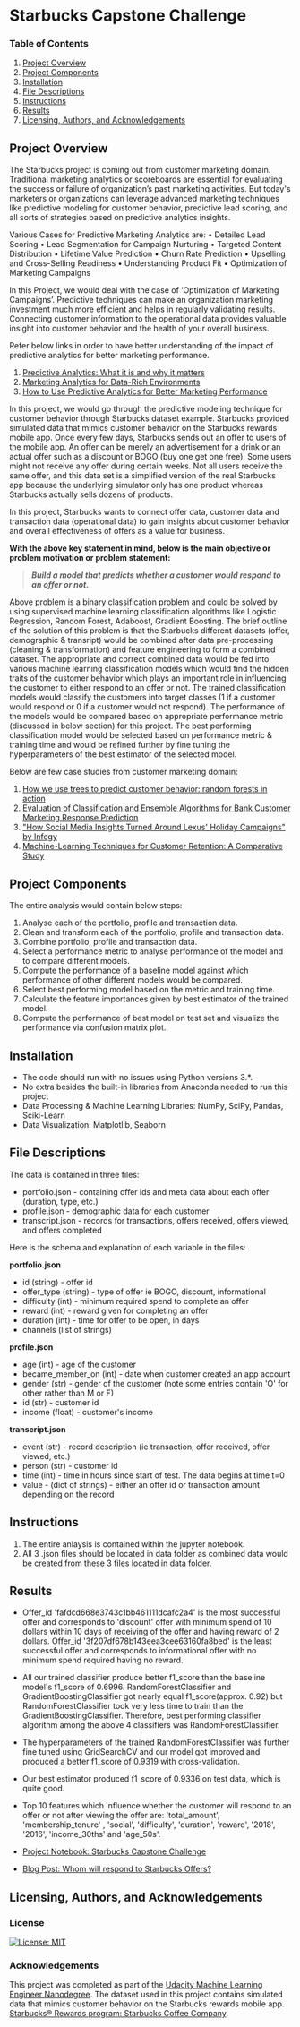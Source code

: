 # Starbucks Capstone Challenge

### Table of Contents

1. [Project Overview](#overview)
2. [Project Components](#components)
3. [Installation](#installation)
4. [File Descriptions](#files)
5. [Instructions](#instructions)
6. [Results](#results)
7. [Licensing, Authors, and Acknowledgements](#licensing)

## Project Overview<a name="overview"></a>

The Starbucks project is coming out from customer marketing domain. Traditional marketing analytics or scoreboards are essential for evaluating the success or failure of organization’s past marketing activities. But today's marketers or organizations can leverage advanced marketing techniques like predictive modeling for customer behavior, predictive lead scoring, and all sorts of strategies based on predictive analytics insights. 

Various Cases for Predictive Marketing Analytics are:
•	Detailed Lead Scoring
•	Lead Segmentation for Campaign Nurturing
•	Targeted Content Distribution
•	Lifetime Value Prediction
•	Churn Rate Prediction
•	Upselling and Cross-Selling Readiness
•	Understanding Product Fit
•	Optimization of Marketing Campaigns

In this Project, we would deal with the case of ‘Optimization of Marketing Campaigns’. Predictive techniques can make an organization marketing investment much more efficient and helps in regularly validating results. Connecting customer information to the operational data provides valuable insight into customer behavior and the health of your overall business. 

Refer below links in order to have better understanding of the impact of predictive analytics for better marketing performance.

1.	[Predictive Analytics: What it is and why it matters](https://www.sas.com/en_us/insights/analytics/predictive-analytics.html)
2.	[Marketing Analytics for Data-Rich Environments](https://www.rhsmith.umd.edu/files/Documents/Departments/Marketing/wedel-kannan-jm-2016-final.pdf)
3.	[How to Use Predictive Analytics for Better Marketing Performance](https://www.singlegrain.com/digital-marketing-analytics/how-to-use-predictive-analytics-for-better-marketing-performance/)

In this project, we would go through the predictive modeling technique for customer behavior through Starbucks dataset example. Starbucks provided simulated data that mimics customer behavior on the Starbucks rewards mobile app. Once every few days, Starbucks sends out an offer to users of the mobile app. An offer can be merely an advertisement for a drink or an actual offer such as a discount or BOGO (buy one get one free). Some users might not receive any offer during certain weeks. Not all users receive the same offer, and this data set is a simplified version of the real Starbucks app because the underlying simulator only has one product whereas Starbucks actually sells dozens of products. 

In this project, Starbucks wants to connect offer data, customer data and transaction data (operational data) to gain insights about customer behavior and overall effectiveness of offers as a value for business. 


**With the above key statement in mind, below is the main objective or problem motivation or problem statement:**

>**_Build a model that predicts whether a customer would respond to an offer or not._**

Above problem is a binary classification problem and could be solved by using supervised machine learning classification algorithms like Logistic Regression, Random Forest, Adaboost, Gradient Boosting. The brief outline of the solution of this problem is that the Starbucks different datasets (offer, demographic & transript) would be combined after data pre-processing (cleaning & transformation) and feature engineering to form a combined dataset. The appropriate and correct combined data would be fed into various machine learning classification models which would find the hidden traits of the customer behavior which plays an important role in influencing the customer to either respond to an offer or not. The trained classification models would classify the customers into target classes (1 if a customer would respond or 0 if a customer would not respond). The performance of the models would be compared based on appropriate performance metric (discussed in below section) for this project. The best performing classification model would be selected based on performance metric & training time and would be refined further by fine tuning the hyperparameters of the best estimator of the selected model.

Below are few case studies from customer marketing domain:

1.	[How we use trees to predict customer behavior: random forests in action](https://www.profusion.com/how-we-use-trees-to-predict-customer-behaviour-random-forests-in-action/)
2.	[Evaluation of Classification and Ensemble Algorithms for Bank Customer Marketing Response Prediction](https://www.researchgate.net/publication/315456960_Evaluation_of_Classification_and_Ensemble_Algorithms_for_Bank_Customer_Marketing_Response_Prediction_Journal_Article)
3.	["How Social Media Insights Turned Around Lexus' Holiday Campaigns" by Infegy](https://content.infegy.com/using-social-media-insights-to-turn-around-lexus-ad-campaigns)
4.	[Machine-Learning Techniques for Customer Retention: A Comparative Study](https://thesai.org/Downloads/Volume9No2/Paper_38-Machine_Learning_Techniques_for_Customer_Retention.pdf)



## Project Components<a name="components"></a>

The entire analysis would contain below steps:

1. Analyse each of the portfolio, profile and transaction data.
2. Clean and transform each of the portfolio, profile and transaction data.
3. Combine portfolio, profile and transaction data.
4. Select a performance metric to analyse performance of the model and to compare different models.
5. Compute the performance of a baseline model against which performance of other different models would be compared.
6. Select best performing model based on the metric and training time.
7. Calculate the feature importances given by best estimator of the trained model.
8. Compute the performance of best model on test set and visualize the performance via confusion matrix plot.

## Installation<a name="installation"></a>

 - The code should run with no issues using Python versions 3.*.
 - No extra besides the built-in libraries from Anaconda needed to run this project
 - Data Processing & Machine Learning Libraries: NumPy, SciPy, Pandas, Sciki-Learn
 - Data Visualization: Matplotlib, Seaborn

## File Descriptions<a name="files"></a>

The data is contained in three files:

* portfolio.json - containing offer ids and meta data about each offer (duration, type, etc.)
* profile.json - demographic data for each customer
* transcript.json - records for transactions, offers received, offers viewed, and offers completed

Here is the schema and explanation of each variable in the files:

**portfolio.json**
* id (string) - offer id
* offer_type (string) - type of offer ie BOGO, discount, informational
* difficulty (int) - minimum required spend to complete an offer
* reward (int) - reward given for completing an offer
* duration (int) - time for offer to be open, in days
* channels (list of strings)

**profile.json**
* age (int) - age of the customer 
* became_member_on (int) - date when customer created an app account
* gender (str) - gender of the customer (note some entries contain 'O' for other rather than M or F)
* id (str) - customer id
* income (float) - customer's income

**transcript.json**
* event (str) - record description (ie transaction, offer received, offer viewed, etc.)
* person (str) - customer id
* time (int) - time in hours since start of test. The data begins at time t=0
* value - (dict of strings) - either an offer id or transaction amount depending on the record

## Instructions<a name="instructions"></a>

1. The entire anlaysis is contained within the jupyter notebook.
2. All 3 .json files should be located in data folder as combined data would be created from these 3 files located in data folder.


## Results<a name="results"></a>

* Offer_id 'fafdcd668e3743c1bb461111dcafc2a4' is the most successful offer and corresponds to 'discount' offer with minimum spend of 10 dollars within 10 days of receiving of the offer and having reward of 2 dollars. Offer_id '3f207df678b143eea3cee63160fa8bed' is the least successful offer and corresponds to informational offer with no minimum spend required having no reward.

* All our trained classifier produce better f1_score than the baseline model's f1_score of 0.6996. RandomForestClassifier and GradientBoostingClassifier got nearly equal f1_score(approx. 0.92) but RandomForestClassifier took very less time to train than the GradientBoostingClassifier. Therefore, best performing classifier algorithm among the above 4 classifiers was RandomForestClassifier.

* The hyperparameters of the trained RandomForestClassifier was further fine tuned using GridSearchCV and our model got improved and produced a better f1_score of 0.9319 with cross-validation.

* Our best estimator produced f1_score of 0.9336 on test data, which is quite good.

* Top 10 features which influence whether the customer will respond to an offer or not after viewing the offer are: 'total_amount', 'membership_tenure' , 'social', 'difficulty', 'duration', 'reward', '2018', '2016', 'income_30ths' and 'age_50s'.

* [Project Notebook: Starbucks Capstone Challenge](https://nbviewer.jupyter.org/github/gauravansal/Starbucks-Capstone-Challenge/blob/master/Starbucks_Capstone_notebook.ipynb)
* [Blog Post: Whom will respond to Starbucks Offers?](https://medium.com/@ansal.gaurav/whom-will-respond-to-starbucks-offers-84f98eded283)

## Licensing, Authors, and Acknowledgements<a name="licensing"></a>

<a name="license"></a>
### License
[![License: MIT](https://img.shields.io/badge/License-MIT-yellow.svg)](https://opensource.org/licenses/MIT)

<a name="acknowledgement"></a>
### Acknowledgements

This project was completed as part of the [Udacity Machine Learning Engineer Nanodegree](https://www.udacity.com/course/machine-learning-engineer-nanodegree--nd009t). The dataset used in this project contains simulated data that mimics customer behavior on the Starbucks rewards mobile app. [Starbucks® Rewards program: Starbucks Coffee Company](https://www.starbucks.com/rewards/).